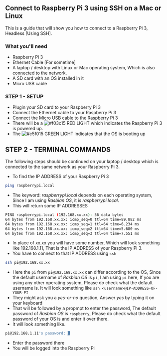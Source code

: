 ## Connect to Raspberry Pi 3 using SSH on a Mac or Linux

This is a guide that will show you how to connect to a Raspberry Pi 3, Headless [Using SSH]. 

### What you'll need
* Raspberry Pi 3
* Ethernet Cable [For sometime]
* A laptop / desktop with Linux or Mac operating system, Which is also connected to the network. 
* A SD card with an OS installed in it
* Micro USB cable

### STEP 1 - SETUP
* Plugin your SD card to your Raspberry Pi 3
* Connect the Ethernet cable to your Raspberry Pi 3
* Connect the Micro USB cable to the Raspberry Pi 3
* There will be a ![#f03c15](https://placehold.it/15/f03c15/000000?text=+) RED LIGHT which indicates the Raspberry Pi 3 is powered up. 
* The ![#c5f015](https://placehold.it/15/c5f015/000000?text=+) GREEN LIGHT indicates that the OS is booting up

## STEP 2 - TERMINAL COMMANDS 
The following steps should be continued on your laptop / desktop which is connected to the same network as your Raspberry Pi 3. 
* To find the IP ADDRESS of your Raspberry Pi 3
```bash
ping raspberrypi.local
```
* The keyword: *raspberrypi.local* depends on each operating system, Since I am using *Rasbian OS*, it is *raspberrypi.local*. 
* This will return some IP ADDRESSES
```bash 
PING raspberrypi.local (192.168.xx.xx): 56 data bytes
64 bytes from 192.168.xx.xx: icmp_seq=0 ttl=64 time=89.882 ms
64 bytes from 192.168.xx.xx: icmp_seq=1 ttl=64 time=6.234 ms
64 bytes from 192.168.xx.xx: icmp_seq=2 ttl=64 time=5.680 ms
64 bytes from 192.168.xx.xx: icmp_seq=3 ttl=64 time=7.551 ms
```
* In place of xx.xx you will have some number, Which will look something like 192.168.1.11, That is the IP ADDRESS of your Raspberry Pi 3. 
* You have to connect to that IP ADDRESS using `ssh`
```bash
ssh pi@192.168.xx.xx
```
* Here the `pi` from `pi@192.168.xx.xx` can differ according to the OS, Since the default username of *Rasbian OS* is `pi`, I am using `pi` here, If you are using any other operating system, Please do check what the default username is. It will look something like `ssh <username>@IP-ADDRESS-OF-YOUR-PI`
* They might ask you a *yes-or-no* question, Answer *yes* by typing it on your keyboard
* That will be followed by a propmpt to enter the password, The default password of *Rasbian OS* is `raspberry`, Please do check what the default password of your OS is and enter it over there. 
* It will look something like. 
```bash
pi@192.168.1.11's password: ▓
```
* Enter the password there
* You will be logged into the Raspberry Pi
